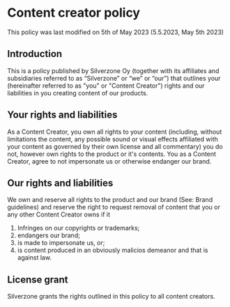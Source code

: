 # Content creator policy
This policy was last modified on 5th of May 2023 (5.5.2023, May 5th 2023)

## Introduction
This is a policy published by Silverzone Oy (together with its affiliates and subsidiaries referred to as “Silverzone” or “we” or “our”) that outlines your (hereinafter referred to as "you" or "Content Creator") rights and our liabilities in you creating content of our products.

## Your rights and liabilities
As a Content Creator, you own all rights to your content (including, without limitations the content, any possible sound or visual effects affiliated with your content as governed by their own license and all commentary) you do not, however own rights to the product or it's contents.
You as a Content Creator, agree to not impersonate us or otherwise endanger our brand.

## Our rights and liabilities
We own and reserve all rights to the product and our brand (See: Brand guidelines) and reserve the right to request removal of content that you or any other Content Creator owns if it
1. Infringes on our copyrights or trademarks;
2. endangers our brand;
3. is made to impersonate us, or;
4. is content produced in an obviously malicios demeanor and that is against law.

## License grant
Silverzone grants the rights outlined in this policy to all content creators.
